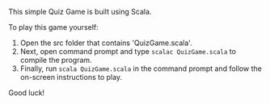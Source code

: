 This simple Quiz Game is built using Scala.

To play this game yourself:
1) Open the src folder that contains 'QuizGame.scala'. 		
2) Next, open command prompt and type `scalac QuizGame.scala` to compile the program.
3) Finally, run `scala QuizGame.scala` in the command prompt and follow the on-screen instructions to play.

Good luck!
